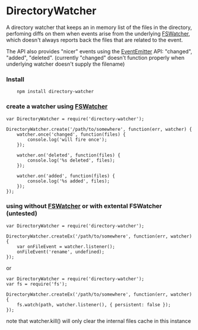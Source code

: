 DirectoryWatcher
================

A directory watcher that keeps an in memory list of the files in the directory, perfoming diffs on them when events arise from the underlying 
[FSWatcher](http://nodejs.org/api/fs.html#fs_class_fs_fswatcher), which doesn't always reports back the files that are related to the event.

The API also provides "nicer" events using the [EventEmitter](http://nodejs.org/api/events.html#events_class_events_eventemitter) API: "changed", "added", "deleted". (currently "changed" doesn't function properly when underlying watcher doesn't
supply the filename)

### Install ###

```
	npm install directory-watcher
```


### create a watcher using [FSWatcher](http://nodejs.org/api/fs.html#fs_class_fs_fswatcher) ###

```
var DirectoryWatcher = require('directory-watcher');

DirectoryWatcher.create('/path/to/somewhere', function(err, watcher) {
	watcher.once('changed', function(files) {
		console.log('will fire once');		
	});

	watcher.on('deleted', function(files) {
		console.log('%s deleted', files);
	});

	watcher.on('added', function(files) {
		console.log('%s added', files);
	});
});

```


### using without [FSWatcher](http://nodejs.org/api/fs.html#fs_class_fs_fswatcher) or with extental FSWatcher (untested) ###

```
var DirectoryWatcher = require('directory-watcher');

DirectoryWatcher.createEx('/path/to/somewhere', function(err, watcher) {
	var onFileEvent = watcher.listener();
	onFileEvent('rename', undefined);
});

```

or

```
var DirectoryWatcher = require('directory-watcher');
var fs = require('fs');

DirectoryWatcher.createEx('/path/to/somewhere', function(err, watcher) {
	fs.watch(path, watcher.listener(), { persistent: false });
});

```
note that watcher.kill() will only clear the internal files cache in this instance